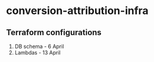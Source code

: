 # conversion-attribution-infra
## Terraform configurations
1. DB schema - 6 April
2. Lambdas - 13 April
